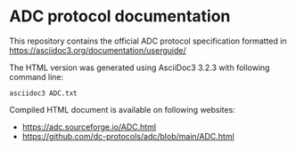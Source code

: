 # ADC protocol documentation

This repository contains the official ADC protocol specification formatted in https://asciidoc3.org/documentation/userguide/

The HTML version was generated using AsciiDoc3 3.2.3 with following command line:

```
asciidoc3 ADC.txt
```

Compiled HTML document is available on following websites:

* https://adc.sourceforge.io/ADC.html
* https://github.com/dc-protocols/adc/blob/main/ADC.html